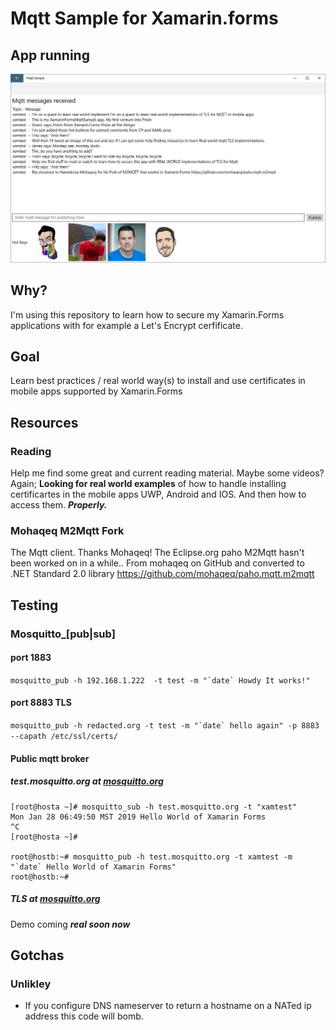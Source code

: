 # Mqtt Sample for Xamarin.forms

## App running
![](images/XamFormsMqttUwpDemo.JPG)


## Why?
I'm using this repository to learn how to secure my Xamarin.Forms applications with for example a Let's Encrypt cerfificate.

## Goal
Learn best practices / real world way(s) to install and use certificates in mobile apps supported by Xamarin.Forms

## Resources
### Reading
Help me find some great and current reading material. Maybe some videos? Again; **Looking for real world examples** of how to handle installing certificartes in 
the mobile apps UWP, Android and IOS. And then how to access them. **_Properly._**

### Mohaqeq M2Mqtt Fork
The Mqtt client. Thanks Mohaqeq!
The Eclipse.org paho M2Mqtt hasn't been worked on in a while..
From mohaqeq on GitHub and converted to .NET Standard 2.0 library
https://github.com/mohaqeq/paho.mqtt.m2mqtt

## Testing

### Mosquitto_[pub|sub]

#### port 1883
``mosquitto_pub -h 192.168.1.222  -t test -m "`date` Howdy It works!"``
#### port 8883 TLS
``mosquitto_pub -h redacted.org -t test -m "`date` hello again" -p 8883 --capath /etc/ssl/certs/``

#### Public mqtt broker
##### test.mosquitto.org at [mosquitto.org](https://mosquitto.org/)

    [root@hosta ~]# mosquitto_sub -h test.mosquitto.org -t "xamtest"
    Mon Jan 28 06:49:50 MST 2019 Hello World of Xamarin Forms
    ^C
    [root@hosta ~]#

    root@hostb:~# mosquitto_pub -h test.mosquitto.org -t xamtest -m "`date` Hello World of Xamarin Forms"
    root@hostb:~#
##### TLS at [mosquitto.org](https://mosquitto.org/)

Demo coming **_real soon now_**

## Gotchas
### Unlikley 
- If you configure DNS nameserver to return a hostname on a NATed ip address this code will bomb.
